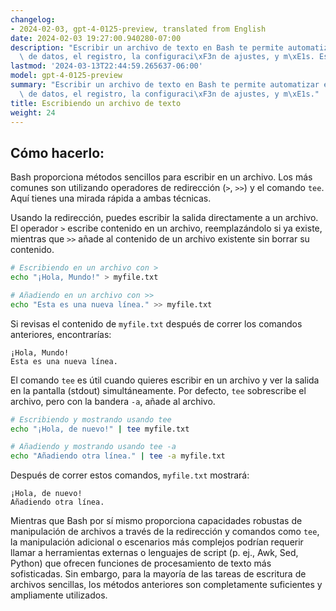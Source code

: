 ```yaml
---
changelog:
- 2024-02-03, gpt-4-0125-preview, translated from English
date: 2024-02-03 19:27:00.940280-07:00
description: "Escribir un archivo de texto en Bash te permite automatizar el almacenamiento\
  \ de datos, el registro, la configuraci\xF3n de ajustes, y m\xE1s. Es una habilidad\u2026"
lastmod: '2024-03-13T22:44:59.265637-06:00'
model: gpt-4-0125-preview
summary: "Escribir un archivo de texto en Bash te permite automatizar el almacenamiento\
  \ de datos, el registro, la configuraci\xF3n de ajustes, y m\xE1s."
title: Escribiendo un archivo de texto
weight: 24
---
```


## Cómo hacerlo:
Bash proporciona métodos sencillos para escribir en un archivo. Los más comunes son utilizando operadores de redirección (`>`, `>>`) y el comando `tee`. Aquí tienes una mirada rápida a ambas técnicas.

Usando la redirección, puedes escribir la salida directamente a un archivo. El operador `>` escribe contenido en un archivo, reemplazándolo si ya existe, mientras que `>>` añade al contenido de un archivo existente sin borrar su contenido.

```bash
# Escribiendo en un archivo con >
echo "¡Hola, Mundo!" > myfile.txt

# Añadiendo en un archivo con >>
echo "Esta es una nueva línea." >> myfile.txt
```

Si revisas el contenido de `myfile.txt` después de correr los comandos anteriores, encontrarías:

```
¡Hola, Mundo!
Esta es una nueva línea.
```

El comando `tee` es útil cuando quieres escribir en un archivo y ver la salida en la pantalla (stdout) simultáneamente. Por defecto, `tee` sobrescribe el archivo, pero con la bandera `-a`, añade al archivo.

```bash
# Escribiendo y mostrando usando tee
echo "¡Hola, de nuevo!" | tee myfile.txt

# Añadiendo y mostrando usando tee -a
echo "Añadiendo otra línea." | tee -a myfile.txt
```

Después de correr estos comandos, `myfile.txt` mostrará:

```
¡Hola, de nuevo!
Añadiendo otra línea.
```

Mientras que Bash por sí mismo proporciona capacidades robustas de manipulación de archivos a través de la redirección y comandos como `tee`, la manipulación adicional o escenarios más complejos podrían requerir llamar a herramientas externas o lenguajes de script (p. ej., Awk, Sed, Python) que ofrecen funciones de procesamiento de texto más sofisticadas. Sin embargo, para la mayoría de las tareas de escritura de archivos sencillas, los métodos anteriores son completamente suficientes y ampliamente utilizados.
